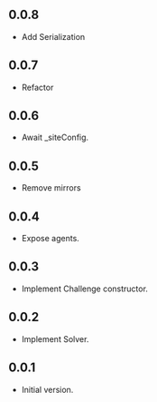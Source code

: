 ## 0.0.8

- Add Serialization

## 0.0.7

- Refactor

## 0.0.6

- Await _siteConfig.

## 0.0.5

- Remove mirrors

## 0.0.4

- Expose agents.

## 0.0.3

- Implement Challenge constructor.

## 0.0.2

- Implement Solver.

## 0.0.1

- Initial version.
